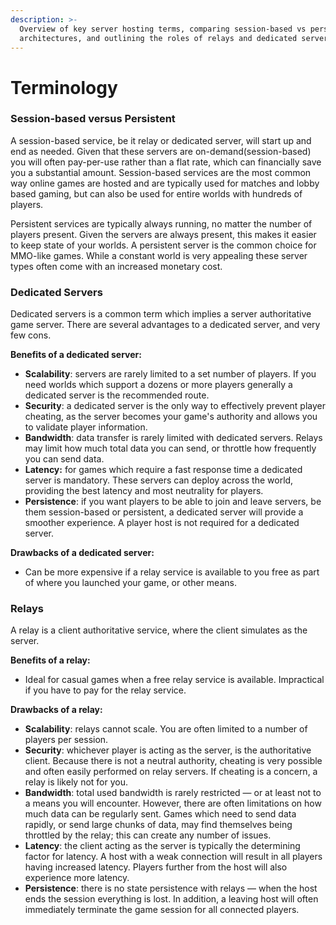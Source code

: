 ```yaml
---
description: >-
  Overview of key server hosting terms, comparing session-based vs persistent
  architectures, and outlining the roles of relays and dedicated servers.
---
```


# Terminology

### Session-based versus Persistent

A session-based service, be it relay or dedicated server, will start up and end as needed. Given that these servers are on-demand(session-based) you will often pay-per-use rather than a flat rate, which can financially save you a substantial amount. Session-based services are the most common way online games are hosted and are typically used for matches and lobby based gaming, but can also be used for entire worlds with hundreds of players.

Persistent services are typically always running, no matter the number of players present. Given the servers are always present, this makes it easier to keep state of your worlds. A persistent server is the common choice for MMO-like games. While a constant world is very appealing these server types often come with an increased monetary cost.

### Dedicated Servers

Dedicated servers is a common term which implies a server authoritative game server. There are several advantages to a dedicated server, and very few cons.

**Benefits of a dedicated server:**

* **Scalability**: servers are rarely limited to a set number of players. If you need worlds which support a dozens or more players generally a dedicated server is the recommended route.
* **Security**: a dedicated server is the only way to effectively prevent player cheating, as the server becomes your game's authority and allows you to validate player information.
* **Bandwidth**: data transfer is rarely limited with dedicated servers. Relays may limit how much total data you can send, or throttle how frequently you can send data.
* **Latency:** for games which require a fast response time a dedicated server is mandatory. These servers can deploy across the world, providing the best latency and most neutrality for players.
* **Persistence**: if you want players to be able to join and leave servers, be them session-based or persistent, a dedicated server will provide a smoother experience. A player host is not required for a dedicated server.

**Drawbacks of a dedicated server:**

* Can be more expensive if a relay service is available to you free as part of where you launched your game, or other means.

### Relays

A relay is a client authoritative service, where the client simulates as the server.

**Benefits of a relay:**

* Ideal for casual games when a free relay service is available. Impractical if you have to pay for the relay service.

**Drawbacks of a relay:**

* **Scalability**: relays cannot scale. You are often limited to a number of players per session.
* **Security**: whichever player is acting as the server, is the authoritative client. Because there is not a neutral authority, cheating is very possible and often easily performed on relay servers. If cheating is a concern, a relay is likely not for you.
* **Bandwidth**: total used bandwidth is rarely restricted — or at least not to a means you will encounter. However, there are often limitations on how much data can be regularly sent. Games which need to send data rapidly, or send large chunks of data, may find themselves being throttled by the relay; this can create any number of issues.
* **Latency**: the client acting as the server is typically the determining factor for latency. A host with a weak connection will result in all players having increased latency. Players further from the host will also experience more latency.
* **Persistence**: there is no state persistence with relays — when the host ends the session everything is lost. In addition, a leaving host will often immediately terminate the game session for all connected players.
